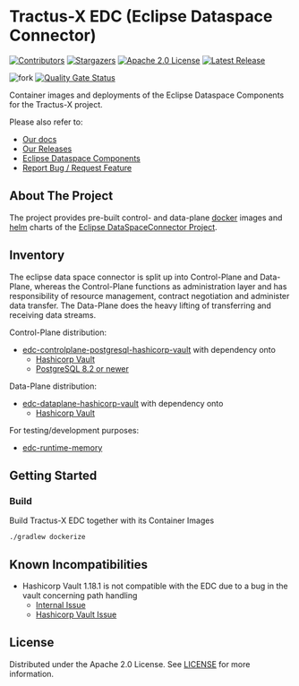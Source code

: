# Tractus-X EDC (Eclipse Dataspace Connector)

[![Contributors][contributors-shield]][contributors-url]
[![Stargazers][stars-shield]][stars-url]
[![Apache 2.0 License][license-shield]][license-url]
[![Latest Release][release-shield]][release-url]

![fork][fork]
[![Quality Gate Status](https://sonarcloud.io/api/project_badges/measure?project=eclipse-tractusx_tractusx-edc&metric=alert_status)](https://sonarcloud.io/summary/new_code?id=eclipse-tractusx_tractusx-edc)

Container images and deployments of the Eclipse Dataspace Components for the Tractus-X project.

Please also refer to:

- [Our docs](https://github.com/eclipse-tractusx/tractusx-edc/tree/main/docs)
- [Our Releases](https://github.com/eclipse-tractusx/tractusx-edc/releases)
- [Eclipse Dataspace Components](https://github.com/eclipse-edc/Connector)
- [Report Bug / Request Feature](https://github.com/eclipse-tractusx/tractusx-edc/issues)

## About The Project

The project provides pre-built control- and data-plane [docker](https://www.docker.com/) images
and [helm](https://helm.sh/) charts of
the [Eclipse DataSpaceConnector Project](https://github.com/eclipse-edc/Connector).

## Inventory

The eclipse data space connector is split up into Control-Plane and Data-Plane, whereas the Control-Plane functions as
administration layer and has responsibility of resource management, contract negotiation and administer data transfer.
The Data-Plane does the heavy lifting of transferring and receiving data streams.

Control-Plane distribution:

- [edc-controlplane-postgresql-hashicorp-vault](edc-controlplane/edc-controlplane-postgresql-hashicorp-vault) with
  dependency onto
  - [Hashicorp Vault](https://www.vaultproject.io/)
  - [PostgreSQL 8.2 or newer](https://www.postgresql.org/)

Data-Plane distribution:

- [edc-dataplane-hashicorp-vault](edc-dataplane/edc-dataplane-hashicorp-vault) with dependency onto
  - [Hashicorp Vault](https://www.vaultproject.io/)

For testing/development purposes:

- [edc-runtime-memory](edc-controlplane/edc-runtime-memory)

## Getting Started

### Build

Build Tractus-X EDC together with its Container Images

```shell
./gradlew dockerize
```

## Known Incompatibilities

- Hashicorp Vault 1.18.1 is not compatible with the EDC due to a bug in the vault concerning path handling
  - [Internal Issue](https://github.com/eclipse-tractusx/tractusx-edc/issues/1772)
  - [Hashicorp Vault Issue](https://github.com/hashicorp/vault/issues/29357)

## License

Distributed under the Apache 2.0 License.
See [LICENSE](https://github.com/eclipse-tractusx/tractusx-edc/blob/main/LICENSE) for more information.

<!-- MARKDOWN LINKS & IMAGES -->
<!-- https://www.markdownguide.org/basic-syntax/#reference-style-links -->

[contributors-shield]: https://img.shields.io/github/contributors/eclipse-tractusx/tractusx-edc.svg?style=for-the-badge

[contributors-url]: https://github.com/eclipse-tractusx/tractusx-edc/graphs/contributors

[stars-shield]: https://img.shields.io/github/stars/eclipse-tractusx/tractusx-edc.svg?style=for-the-badge

[stars-url]: https://github.com/eclipse-tractusx/tractusx-edc/stargazers

[license-shield]: https://img.shields.io/github/license/eclipse-tractusx/tractusx-edc.svg?style=for-the-badge

[license-url]: https://github.com/eclipse-tractusx/tractusx-edc/blob/main/LICENSE

[release-shield]: https://img.shields.io/github/v/release/eclipse-tractusx/tractusx-edc.svg?style=for-the-badge

[release-url]: https://github.com/eclipse-tractusx/tractusx-edc/releases


[fork]:https://img.shields.io/badge/latest--snapshot-77.7.7.77777777--SNAPSHOT-dark--green?style=for-the-badge
